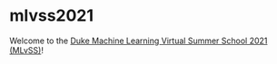 # mlvss2021
Welcome to the [Duke Machine Learning Virtual Summer School 2021 (MLvSS)](https://plus.datascience.duke.edu/mlvss2021)!
